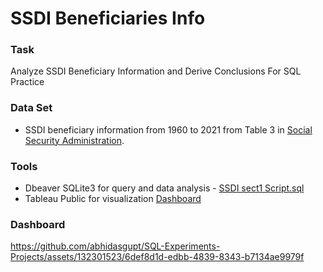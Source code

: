 # SSDI Beneficiaries Info

### Task
Analyze SSDI Beneficiary Information and Derive Conclusions For SQL Practice

### Data Set
- SSDI beneficiary information from 1960 to 2021 from Table 3 in [Social Security Administration](https://www.ssa.gov/policy/docs/statcomps/di_asr/2021/sect01b.html).

### Tools
- Dbeaver SQLite3 for query and data analysis - [SSDI sect1 Script.sql](https://github.com/abhidasgupt/SQL-Experiments-Projects/blob/main/SSDI%20sect1%20Script.sql)
- Tableau Public for visualization [Dashboard](https://public.tableau.com/app/profile/abhishek.dasgupta6959/viz/SSDISQLiteQueryVisuals/SSDISQLQueryVisuals)

### Dashboard
https://github.com/abhidasgupt/SQL-Experiments-Projects/assets/132301523/6def8d1d-edbb-4839-8343-b7134ae9979f
